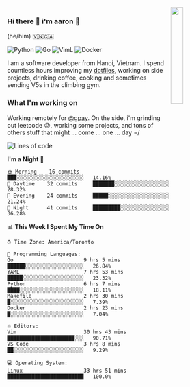 <img src="https://media.giphy.com/media/l1J9LMNeWISnddECA/giphy.gif" align="right" width="24%" />

### Hi there 👋 i'm aaron :wolf:
(he/him) 🇻🇳🇨🇦

<p align="left">
    <img alt="Python" src="https://img.shields.io/badge/-Python-blue?style=flat-square&logo=python&logoColor=white" />
    <img alt="Go" src="https://img.shields.io/badge/-Golang-46a2f1?style=flat-square&logo=go&logoColor=white" />
    <img alt="VimL" src="https://img.shields.io/badge/-VimL-66d124?style=flat-square&logo=vim&logoColor=white" />
    <img alt="Docker" src="https://img.shields.io/badge/-Docker-1bd7de?style=flat-square&logo=docker&logoColor=white" />
</p>

I am a software developer from Hanoi, Vietnam. I spend countless hours improving my [dotfiles](https://github.com/aarnphm/dotfiles), working on side projects, drinking coffee, cooking and sometimes sending V5s in the climbing gym.

### What I'm working on
Working remotely for [@gpay](http://gpay.vn/en/home_en/). On the side, i'm grinding out leetcode :worried:, working some projects, and tons of others stuff that might ... come ... one ... day =/



<!--START_SECTION:waka-->
![Lines of code](https://img.shields.io/badge/From%20Hello%20World%20I%27ve%20Written-8.0%20million%20lines%20of%20code-blue)

**I'm a Night 🦉** 

```text
🌞 Morning    16 commits     ███░░░░░░░░░░░░░░░░░░░░░░   14.16% 
🌆 Daytime    32 commits     ███████░░░░░░░░░░░░░░░░░░   28.32% 
🌃 Evening    24 commits     █████░░░░░░░░░░░░░░░░░░░░   21.24% 
🌙 Night      41 commits     █████████░░░░░░░░░░░░░░░░   36.28%

```


📊 **This Week I Spent My Time On** 

```text
⌚︎ Time Zone: America/Toronto

💬 Programming Languages: 
Go                       9 hrs 5 mins        ██████░░░░░░░░░░░░░░░░░░░   26.84% 
YAML                     7 hrs 53 mins       █████░░░░░░░░░░░░░░░░░░░░   23.32% 
Python                   6 hrs 7 mins        ████░░░░░░░░░░░░░░░░░░░░░   18.11% 
Makefile                 2 hrs 30 mins       █░░░░░░░░░░░░░░░░░░░░░░░░   7.39% 
Docker                   2 hrs 23 mins       █░░░░░░░░░░░░░░░░░░░░░░░░   7.04%

🔥 Editors: 
Vim                      30 hrs 43 mins      ██████████████████████░░░   90.71% 
VS Code                  3 hrs 8 mins        ██░░░░░░░░░░░░░░░░░░░░░░░   9.29%

💻 Operating System: 
Linux                    33 hrs 51 mins      █████████████████████████   100.0%

```


<!--END_SECTION:waka-->

<!--
**aarnphm/aarnphm** is a ✨ _special_ ✨ repository because its `README.md` (this file) appears on your GitHub profile.

Here are some ideas to get you started:

- 🔭 I’m currently working on ...
- 🌱 I’m currently learning ...
- 👯 I’m looking to collaborate on ...
- 🤔 I’m looking for help with ...
- 💬 Ask me about ...
- 📫 How to reach me: ...
- 😄 Pronouns: ...
- ⚡ Fun fact: ...
-->
